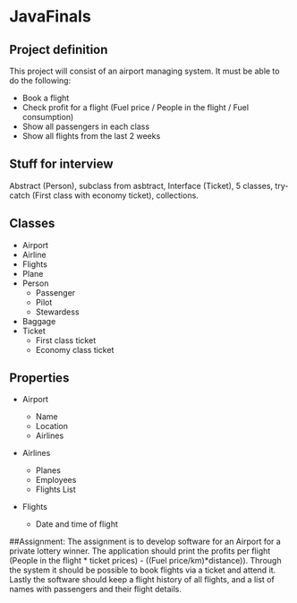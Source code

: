 # JavaFinals
## Project definition
This project will consist of an airport managing system. It must be able to do the following:
* Book a flight
* Check profit for a flight (Fuel price / People in the flight / Fuel consumption)
* Show all passengers in each class
* Show all flights from the last 2 weeks

## Stuff for interview
Abstract (Person), subclass from asbtract, Interface (Ticket), 5 classes, try-catch (First class with economy ticket), collections.

## Classes
* Airport
* Airline
* Flights
* Plane
* Person
  * Passenger
  * Pilot
  * Stewardess
* Baggage
* Ticket
  * First class ticket
  * Economy class ticket

## Properties
* Airport
  * Name
  * Location
  * Airlines
  
* Airlines
  * Planes
  * Employees
  * Flights List

* Flights
  * Date and time of flight


##Assignment:
The assignment is to develop software for an Airport for a private lottery winner. 
The application should print the profits per flight (People in the flight * ticket prices) - ((Fuel price/km)*distance)). 
Through the system it should be possible to book flights via a ticket and attend it.
Lastly the software should keep a flight history of all flights, and a list of names with passengers
and their flight details.

